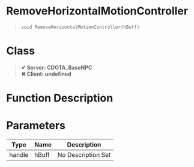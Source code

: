 # RemoveHorizontalMotionController
> `void RemoveHorizontalMotionController(hBuff)`
# Class
> __✔ Server: CDOTA_BaseNPC__  
> __✖ Client: undefined__  
# Function Description

# Parameters
Type|Name|Description
--|--|--
handle|hBuff|No Description Set
